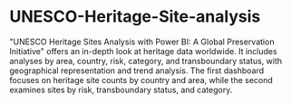 # UNESCO-Heritage-Site-analysis
"UNESCO Heritage Sites Analysis with Power BI: A Global Preservation Initiative" offers an in-depth look at heritage data worldwide. It includes analyses by area, country, risk, category, and transboundary status, with geographical representation and trend analysis. 
The first dashboard focuses on heritage site counts by country and area, while the second examines sites by risk, transboundary status, and category.
